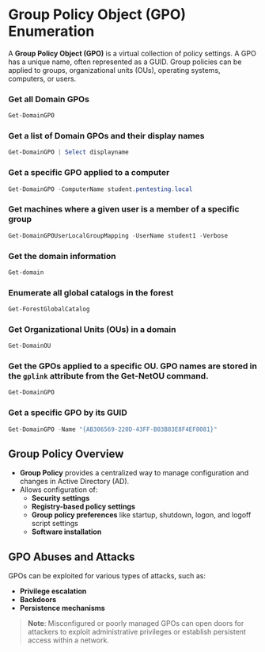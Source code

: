 # Group Policy Object (GPO) Enumeration

A **Group Policy Object (GPO)** is a virtual collection of policy settings. A GPO has a unique name, often represented as a GUID. Group policies can be applied to groups, organizational units (OUs), operating systems, computers, or users.

### Get all Domain GPOs
```powershell
Get-DomainGPO
```

### Get a list of Domain GPOs and their display names
```powershell
Get-DomainGPO | Select displayname
```

### Get a specific GPO applied to a computer
```powershell
Get-DomainGPO -ComputerName student.pentesting.local
```

### Get machines where a given user is a member of a specific group
```powershell
Get-DomainGPOUserLocalGroupMapping -UserName student1 -Verbose
```

### Get the domain information
```powershell
Get-domain
```

### Enumerate all global catalogs in the forest
```powershell
Get-ForestGlobalCatalog
```

### Get Organizational Units (OUs) in a domain
```powershell
Get-DomainOU
```

### Get the GPOs applied to a specific OU. GPO names are stored in the `gplink` attribute from the Get-NetOU command.
```powershell
Get-DomainGPO
```

### Get a specific GPO by its GUID
```powershell
Get-DomainGPO -Name "{AB306569-220D-43FF-B03B83E8F4EF8081}"
```

## Group Policy Overview

- **Group Policy** provides a centralized way to manage configuration and changes in Active Directory (AD).
- Allows configuration of:
  - **Security settings**
  - **Registry-based policy settings**
  - **Group policy preferences** like startup, shutdown, logon, and logoff script settings
  - **Software installation**
  
## GPO Abuses and Attacks

GPOs can be exploited for various types of attacks, such as:
- **Privilege escalation**
- **Backdoors**
- **Persistence mechanisms**

> **Note**: Misconfigured or poorly managed GPOs can open doors for attackers to exploit administrative privileges or establish persistent access within a network.
```
